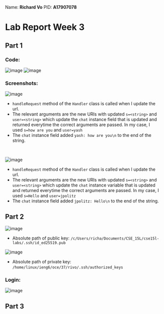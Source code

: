 Name: **Richard Vo** 
PID: **A17907078**

# Lab Report Week 3

## Part 1
### Code:
![image](https://github.com/MerlinHelp/cse15l-lab-reports/assets/139648011/ba07e4af-3244-473b-a1a8-9ec18d72e0a4)
![image](https://github.com/MerlinHelp/cse15l-lab-reports/assets/139648011/b406249a-655c-46b5-b08f-2fd7413693f5)

### Screenshots:
![image](https://github.com/MerlinHelp/cse15l-lab-reports/assets/139648011/9d3d0c7b-f500-4ab0-b6ae-db70944046af)
* `handleRequest` method of the `Handler` class is called when I update the url. 
* The relevant arguments are the new URIs with updated `s=<string>` and `user=<string>` which update the `chat` instance field that is updated and returned everytime the correct arguments are passed. In my case, I used `s=how are you` and `user=yash`
* The `chat` instance field added `yash: how are you\n` to the end of the string. 
<br>

![image](https://github.com/MerlinHelp/cse15l-lab-reports/assets/139648011/7c1094c8-902e-425a-8373-78ef23b174ad)
* `handleRequest` method of the `Handler` class is called when I update the url. 
* The relevant arguments are the new URIs with updated `s=<string>` and `user=<string>` which update the `chat` instance variable that is updated and returned everytime the correct arguments are passed. In my case, I used `s=Hello` and `user=jpolitz`
* The `chat` instance field added `jpolitz: Hello\n` to the end of the string.


## Part 2
![image](https://github.com/MerlinHelp/cse15l-lab-reports/assets/139648011/361efeaa-0c3a-4a5e-991c-1de413da6fdb)
* Absolute path of public key: `/c/Users/richa/Documents/CSE_15L/cse15l-labs/.ssh/id_ed25519.pub`

![image](https://github.com/MerlinHelp/cse15l-lab-reports/assets/139648011/3dcb8d8d-8b20-45ca-b050-39dd20ac63a1)
* Absolute path of private key: `/home/linux/ieng6/oce/37/rivo/.ssh/authorized_keys`

### Login:
![image](https://github.com/MerlinHelp/cse15l-lab-reports/assets/139648011/bc4f9c71-f5b1-46ce-8164-64f39c85f8c8)


## Part 3

